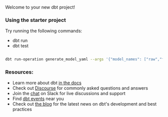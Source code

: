 Welcome to your new dbt project!

### Using the starter project

Try running the following commands:
- dbt run
- dbt test

```sh

dbt run-operation generate_model_yaml --args '{"model_names": ["raw","fixed"]}' > models.yml
```

### Resources:
- Learn more about dbt [in the docs](https://docs.getdbt.com/docs/introduction)
- Check out [Discourse](https://discourse.getdbt.com/) for commonly asked questions and answers
- Join the [chat](https://community.getdbt.com/) on Slack for live discussions and support
- Find [dbt events](https://events.getdbt.com) near you
- Check out [the blog](https://blog.getdbt.com/) for the latest news on dbt's development and best practices
